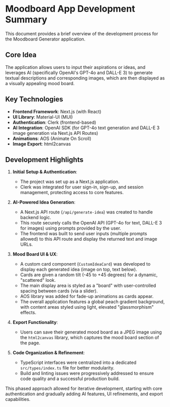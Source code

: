# Moodboard App Development Summary

This document provides a brief overview of the development process for the Moodboard Generator application.

## Core Idea

The application allows users to input their aspirations or ideas, and leverages AI (specifically OpenAI's GPT-4o and DALL-E 3) to generate textual descriptions and corresponding images, which are then displayed as a visually appealing mood board.

## Key Technologies

*   **Frontend Framework**: Next.js (with React)
*   **UI Library**: Material-UI (MUI)
*   **Authentication**: Clerk (frontend-based)
*   **AI Integration**: OpenAI SDK (for GPT-4o text generation and DALL-E 3 image generation via Next.js API Routes)
*   **Animations**: AOS (Animate On Scroll)
*   **Image Export**: html2canvas

## Development Highlights

1.  **Initial Setup & Authentication**:
    *   The project was set up as a Next.js application.
    *   Clerk was integrated for user sign-in, sign-up, and session management, protecting access to core features.

2.  **AI-Powered Idea Generation**:
    *   A Next.js API route (`/api/generate-idea`) was created to handle backend logic.
    *   This route securely calls the OpenAI API (GPT-4o for text, DALL-E 3 for images) using prompts provided by the user.
    *   The frontend was built to send user inputs (multiple prompts allowed) to this API route and display the returned text and image URLs.

3.  **Mood Board UI & UX**:
    *   A custom card component (`CustomIdeaCard`) was developed to display each generated idea (image on top, text below).
    *   Cards are given a random tilt (-45 to +45 degrees) for a dynamic, "scattered" look.
    *   The main display area is styled as a "board" with user-controlled spacing between cards (via a slider).
    *   AOS library was added for fade-up animations as cards appear.
    *   The overall application features a global peach gradient background, with content areas styled using light, elevated "glassmorphism" effects.

4.  **Export Functionality**:
    *   Users can save their generated mood board as a JPEG image using the `html2canvas` library, which captures the mood board section of the page.

5.  **Code Organization & Refinement**:
    *   TypeScript interfaces were centralized into a dedicated `src/types/index.ts` file for better modularity.
    *   Build and linting issues were progressively addressed to ensure code quality and a successful production build.

This phased approach allowed for iterative development, starting with core authentication and gradually adding AI features, UI refinements, and export capabilities. 
